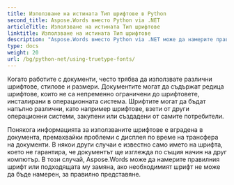 ```yaml
---
title: Използване на истината Тип шрифтове в Python
second_title: Aspose.Words вместо Python via .NET
articleTitle: Използване на истината Тип шрифтове
linktitle: Използване на истината Тип шрифтове
description: "Aspose.Words вместо Python via .NET може да намерите правилния шрифт или подходящата му замяна за правилно представяне на документи. Това гарантира, че разликата между показвания документ и оригинала е минимална, когато няма достатъчно информация за шрифта."
type: docs
weight: 20
url: /bg/python-net/using-truetype-fonts/
---
```


Когато работите с документи, често трябва да използвате различни шрифтове, стилове и размери. Документите могат да съдържат редица шрифтове, които не са непременно ограничени до шрифтовете, инсталирани в операционната система. Шрифтите могат да бъдат напълно различни, като например шрифтове, взети от други операционни системи, закупени или създадени от самите потребители.

Понякога информацията за използваните шрифтове е вградена в документа, премахвайки проблеми с дисплея по време на трансфера на документи. В някои други случаи е известно само името на шрифта, което не гарантира, че документът ще изглежда по същия начин на друг компютър. В този случай, Aspose.Words може да намерите правилния шрифт или подходящата му замяна, ако необходимият шрифт не може да бъде намерен, за правилно представяне.

